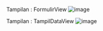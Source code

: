 Tampilan : FormulirView
![image](https://github.com/user-attachments/assets/7457929f-8491-4ec1-800b-240a71820682)

Tampilan : TampilDataView
![image](https://github.com/user-attachments/assets/eff55243-68f3-408c-9e37-950bd169ad48)



